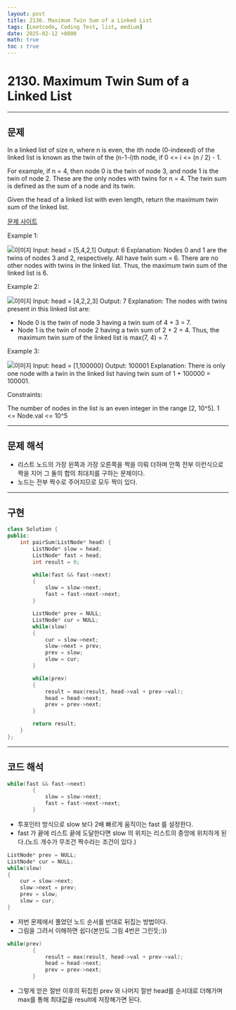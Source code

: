 ```yaml
---
layout: post
title: 2130. Maximum Twin Sum of a Linked List
tags: [Leetcode, Coding Test, list, medium]
date: 2025-02-12 +0800
math: true
toc : true
---
```





# 2130. Maximum Twin Sum of a Linked List


****


## 문제

In a linked list of size n, where n is even, the ith node (0-indexed) of the linked list is known as the twin of the (n-1-i)th node, if 0 <= i <= (n / 2) - 1.

For example, if n = 4, then node 0 is the twin of node 3, and node 1 is the twin of node 2. These are the only nodes with twins for n = 4.
The twin sum is defined as the sum of a node and its twin.

Given the head of a linked list with even length, return the maximum twin sum of the linked list.

[문제 사이트](https://leetcode.com/problems/maximum-twin-sum-of-a-linked-list/description/?envType=study-plan-v2&envId=leetcode-75)

Example 1:

![이미지](https://assets.leetcode.com/uploads/2021/12/03/eg1drawio.png)
Input: head = [5,4,2,1]
Output: 6
Explanation:
Nodes 0 and 1 are the twins of nodes 3 and 2, respectively. All have twin sum = 6.
There are no other nodes with twins in the linked list.
Thus, the maximum twin sum of the linked list is 6. 



Example 2:

![이미지](https://assets.leetcode.com/uploads/2021/12/03/eg2drawio.png)
Input: head = [4,2,2,3]
Output: 7
Explanation:
The nodes with twins present in this linked list are:
- Node 0 is the twin of node 3 having a twin sum of 4 + 3 = 7.
- Node 1 is the twin of node 2 having a twin sum of 2 + 2 = 4.
Thus, the maximum twin sum of the linked list is max(7, 4) = 7. 


Example 3:

![이미지](https://assets.leetcode.com/uploads/2021/12/03/eg3drawio.png)
Input: head = [1,100000]
Output: 100001
Explanation:
There is only one node with a twin in the linked list having twin sum of 1 + 100000 = 100001.
 

Constraints:

The number of nodes in the list is an even integer in the range [2, 10^5].
1 <= Node.val <= 10^5


****


## 문제 해석
- 리스트 노드의 가장 왼쪽과 가장 오른쪽을 짝을 이뤄 더하며 안쪽 전부 이런식으로 짝을 지어 그 둘의 합의 최대치를 구하는 문제이다.
- 노드는 전부 짝수로 주어지므로 모두 짝이 있다.


****


## 구현

```cpp
class Solution {
public:
    int pairSum(ListNode* head) {
        ListNode* slow = head;
        ListNode* fast = head; 
        int result = 0;

        while(fast && fast->next)
        {
            slow = slow->next;
            fast = fast->next->next;
        }

        ListNode* prev = NULL;
        ListNode* cur = NULL;
        while(slow)
        {
            cur = slow->next;
            slow->next = prev;
            prev = slow;
            slow = cur;
        }

        while(prev)
        {
            result = max(result, head->val + prev->val);
            head = head->next;
            prev = prev->next;
        }

        return result;
    }
};
```


****


## 코드 해석


```cpp
while(fast && fast->next)
        {
            slow = slow->next;
            fast = fast->next->next;
        }
```

- 투포인터 방식으로 slow 보다 2배 빠르게 움직이는 fast 를 설정한다.
- fast 가 끝에 리스트 끝에 도달한다면 slow 의 위치는 리스트의 중앙에 위치하게 된다.(노드 개수가 무조건 짝수라는 조건이 있다.)

```cpp
ListNode* prev = NULL;
ListNode* cur = NULL;
while(slow)
{
    cur = slow->next;
    slow->next = prev;
    prev = slow;
    slow = cur;
}
```

- 저번 문제에서 풀었던 노드 순서를 반대로 뒤집는 방법이다.
- 그림을 그려서 이해하면 쉽다(본인도 그림 4번은 그린듯;:))

```cpp
while(prev)
        {
            result = max(result, head->val + prev->val);
            head = head->next;
            prev = prev->next;
        }
```

- 그렇게 얻은 절반 이후의 뒤집힌 prev 와 나머지 절반 head를 순서대로 더해가며 max를 통해 최대값을 result에 저장해가면 된다. 